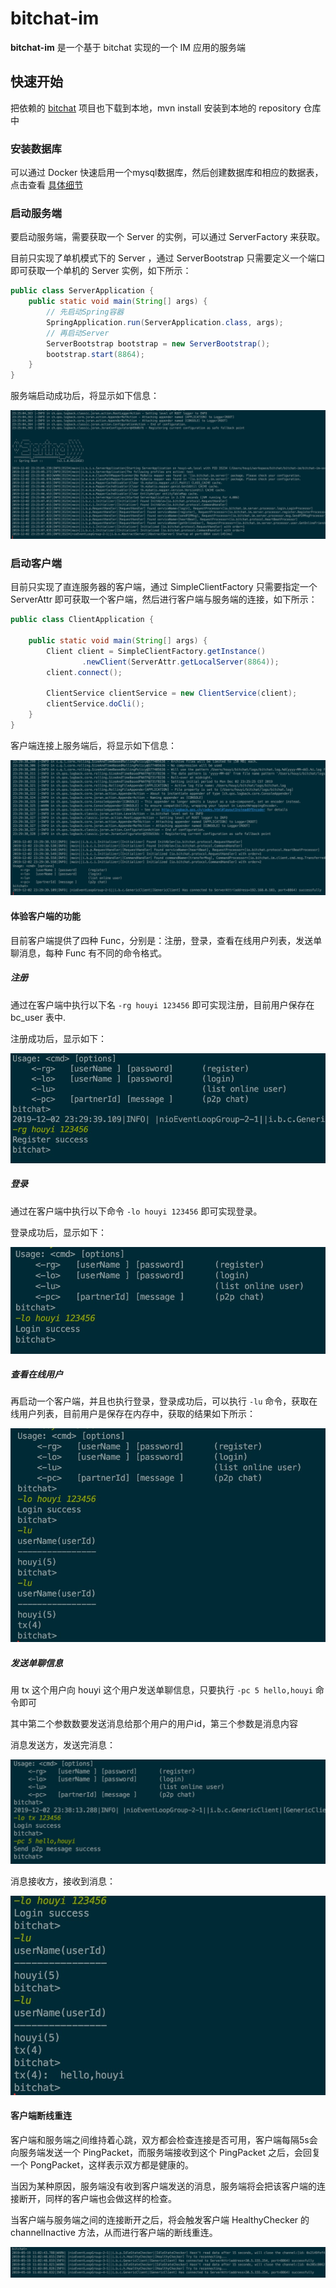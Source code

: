 # bitchat-im

**bitchat-im** 是一个基于 bitchat 实现的一个 IM 应用的服务端


## 快速开始

把依赖的 [bitchat](https://github.com/all4you/bitchat) 项目也下载到本地，mvn install 安装到本地的 repository 仓库中

### 安装数据库

可以通过 Docker 快速启用一个mysql数据库，然后创建数据库和相应的数据表，点击查看 [具体细节](bitchat-im-server/src/main/resources/sql/database.sql)

### 启动服务端

要启动服务端，需要获取一个 Server 的实例，可以通过 ServerFactory 来获取。

目前只实现了单机模式下的 Server ，通过 ServerBootstrap 只需要定义一个端口即可获取一个单机的 Server 实例，如下所示：

```java
public class ServerApplication {
    public static void main(String[] args) {
        // 先启动Spring容器
        SpringApplication.run(ServerApplication.class, args);
        // 再启动Server
        ServerBootstrap bootstrap = new ServerBootstrap();
        bootstrap.start(8864);
    }
}
```

服务端启动成功后，将显示如下信息：

![server-startup](articles/resources/bitchat-overview/server-startup.jpg)

###  

### 启动客户端

目前只实现了直连服务器的客户端，通过 SimpleClientFactory 只需要指定一个 ServerAttr 即可获取一个客户端，然后进行客户端与服务端的连接，如下所示：

```java
public class ClientApplication {

    public static void main(String[] args) {
        Client client = SimpleClientFactory.getInstance()
                .newClient(ServerAttr.getLocalServer(8864));
        client.connect();

        ClientService clientService = new ClientService(client);
        clientService.doCli();
    }
}
```

客户端连接上服务端后，将显示如下信息：

![client-connect](articles/resources/bitchat-overview/client-connect.jpg)



#### 体验客户端的功能

目前客户端提供了四种 Func，分别是：注册，登录，查看在线用户列表，发送单聊消息，每种 Func 有不同的命令格式。


##### 注册

通过在客户端中执行以下名 `-rg houyi 123456` 即可实现注册，目前用户保存在 bc_user 表中.

注册成功后，显示如下：

![register](articles/resources/bitchat-overview/register.jpg)

##### 登录

通过在客户端中执行以下命令 `-lo houyi 123456` 即可实现登录。

登录成功后，显示如下：

![login](articles/resources/bitchat-overview/login.jpg)



##### 查看在线用户

再启动一个客户端，并且也执行登录，登录成功后，可以执行 `-lu` 命令，获取在线用户列表，目前用户是保存在内存中，获取的结果如下所示：

![list-user](articles/resources/bitchat-overview/list-user.jpg)



##### 发送单聊信息

用 tx 这个用户向 houyi 这个用户发送单聊信息，只要执行 `-pc 5 hello,houyi` 命令即可

其中第二个参数数要发送消息给那个用户的用户id，第三个参数是消息内容

消息发送方，发送完消息：

![send-p2p-msg](articles/resources/bitchat-overview/send-p2p-msg.jpg)



消息接收方，接收到消息：

![received-p2p-msg](articles/resources/bitchat-overview/received-p2p-msg.jpg)



#### 客户端断线重连

客户端和服务端之间维持着心跳，双方都会检查连接是否可用，客户端每隔5s会向服务端发送一个 PingPacket，而服务端接收到这个 PingPacket 之后，会回复一个 PongPacket，这样表示双方都是健康的。

当因为某种原因，服务端没有收到客户端发送的消息，服务端将会把该客户端的连接断开，同样的客户端也会做这样的检查。

当客户端与服务端之间的连接断开之后，将会触发客户端 HealthyChecker 的 channelInactive 方法，从而进行客户端的断线重连。

![client-reconnect](articles/resources/bitchat-overview/client-reconnect.jpg)








